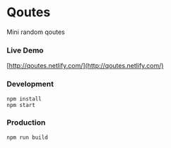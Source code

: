 # Qoutes

Mini random qoutes

### Live Demo

[http://qoutes.netlify.com/](http://qoutes.netlify.com/)

### Development

```
npm install
npm start
```

### Production

```
npm run build
```
